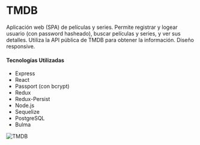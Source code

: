 # TMDB

Aplicación web (SPA) de películas y series. 
Permite registrar y logear usuario (con password hasheado), buscar películas y series, y ver sus detalles.
Utiliza la API pública de TMDB para obtener la información.
Diseño responsive.


#### Tecnologías Utilizadas

- Express
- React
- Passport (con bcrypt)
- Redux
- Redux-Persist
- Node.js
- Sequelize
- PostgreSQL
- Bulma

![TMDB](https://user-images.githubusercontent.com/94084079/168450867-cf67ac33-7a64-4e4e-b489-4aee0f0f0f67.jpg)

